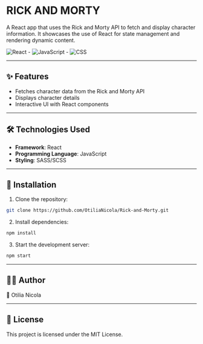 # RICK AND MORTY

A React app that uses the Rick and Morty API to fetch and display character information. It showcases the use of React for state management and rendering dynamic content.

![React](https://img.shields.io/badge/React-%2320232a.svg?style=flat&logo=react&logoColor=%2361DAFB) - ![JavaScript](https://img.shields.io/badge/JavaScript-%23F7DF1E.svg?style=flat&logo=javascript&logoColor=%23000) - ![CSS](https://img.shields.io/badge/CSS-%231572B6.svg?style=flat&logo=css3&logoColor=%23fff)
  
---

## ✨ Features

- Fetches character data from the Rick and Morty API
- Displays character details
- Interactive UI with React components

---

## 🛠 Technologies Used

- **Framework**: React
- **Programming Language**: JavaScript
- **Styling**: SASS/SCSS

---

## 🚀 Installation
1. Clone the repository:

```bash
git clone https://github.com/OtiliaNicola/Rick-and-Morty.git
```

2. Install dependencies:

```bash
npm install
```

3. Start the development server:

```bash
npm start
```

---

## 🧑‍💻 Author

👩 Otilia Nicola

---

## 📜 License

This project is licensed under the MIT License.
